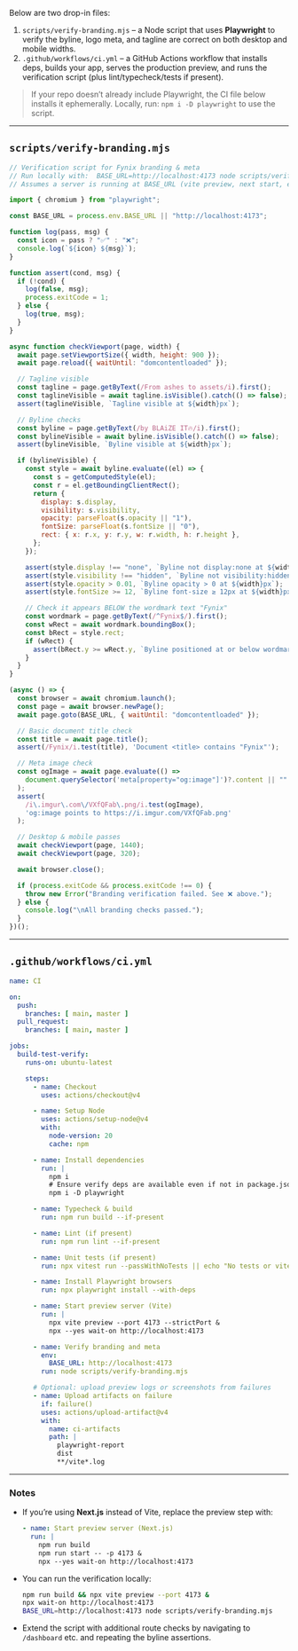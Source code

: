 Below are two drop-in files:

1) `scripts/verify-branding.mjs` – a Node script that uses **Playwright** to verify the byline, logo meta, and tagline are correct on both desktop and mobile widths.
2) `.github/workflows/ci.yml` – a GitHub Actions workflow that installs deps, builds your app, serves the production preview, and runs the verification script (plus lint/typecheck/tests if present).

> If your repo doesn’t already include Playwright, the CI file below installs it ephemerally. Locally, run: `npm i -D playwright` to use the script.

---

## `scripts/verify-branding.mjs`
```js
// Verification script for Fynix branding & meta
// Run locally with:  BASE_URL=http://localhost:4173 node scripts/verify-branding.mjs
// Assumes a server is running at BASE_URL (vite preview, next start, etc.)

import { chromium } from "playwright";

const BASE_URL = process.env.BASE_URL || "http://localhost:4173";

function log(pass, msg) {
  const icon = pass ? "✅" : "❌";
  console.log(`${icon} ${msg}`);
}

function assert(cond, msg) {
  if (!cond) {
    log(false, msg);
    process.exitCode = 1;
  } else {
    log(true, msg);
  }
}

async function checkViewport(page, width) {
  await page.setViewportSize({ width, height: 900 });
  await page.reload({ waitUntil: "domcontentloaded" });

  // Tagline visible
  const tagline = page.getByText(/From ashes to assets/i).first();
  const taglineVisible = await tagline.isVisible().catch(() => false);
  assert(taglineVisible, `Tagline visible at ${width}px`);

  // Byline checks
  const byline = page.getByText(/by BLAiZE IT🔥/i).first();
  const bylineVisible = await byline.isVisible().catch(() => false);
  assert(bylineVisible, `Byline visible at ${width}px`);

  if (bylineVisible) {
    const style = await byline.evaluate((el) => {
      const s = getComputedStyle(el);
      const r = el.getBoundingClientRect();
      return {
        display: s.display,
        visibility: s.visibility,
        opacity: parseFloat(s.opacity || "1"),
        fontSize: parseFloat(s.fontSize || "0"),
        rect: { x: r.x, y: r.y, w: r.width, h: r.height },
      };
    });

    assert(style.display !== "none", `Byline not display:none at ${width}px`);
    assert(style.visibility !== "hidden", `Byline not visibility:hidden at ${width}px`);
    assert(style.opacity > 0.01, `Byline opacity > 0 at ${width}px`);
    assert(style.fontSize >= 12, `Byline font-size ≥ 12px at ${width}px`);

    // Check it appears BELOW the wordmark text "Fynix"
    const wordmark = page.getByText(/^Fynix$/).first();
    const wRect = await wordmark.boundingBox();
    const bRect = style.rect;
    if (wRect) {
      assert(bRect.y >= wRect.y, `Byline positioned at or below wordmark at ${width}px`);
    }
  }
}

(async () => {
  const browser = await chromium.launch();
  const page = await browser.newPage();
  await page.goto(BASE_URL, { waitUntil: "domcontentloaded" });

  // Basic document title check
  const title = await page.title();
  assert(/Fynix/i.test(title), 'Document <title> contains "Fynix"');

  // Meta image check
  const ogImage = await page.evaluate(() =>
    document.querySelector('meta[property="og:image"]')?.content || ""
  );
  assert(
    /i\.imgur\.com\/VXfQFab\.png/i.test(ogImage),
    'og:image points to https://i.imgur.com/VXfQFab.png'
  );

  // Desktop & mobile passes
  await checkViewport(page, 1440);
  await checkViewport(page, 320);

  await browser.close();

  if (process.exitCode && process.exitCode !== 0) {
    throw new Error("Branding verification failed. See ❌ above.");
  } else {
    console.log("\nAll branding checks passed.");
  }
})();
```

---

## `.github/workflows/ci.yml`
```yaml
name: CI

on:
  push:
    branches: [ main, master ]
  pull_request:
    branches: [ main, master ]

jobs:
  build-test-verify:
    runs-on: ubuntu-latest

    steps:
      - name: Checkout
        uses: actions/checkout@v4

      - name: Setup Node
        uses: actions/setup-node@v4
        with:
          node-version: 20
          cache: npm

      - name: Install dependencies
        run: |
          npm i
          # Ensure verify deps are available even if not in package.json
          npm i -D playwright

      - name: Typecheck & build
        run: npm run build --if-present

      - name: Lint (if present)
        run: npm run lint --if-present

      - name: Unit tests (if present)
        run: npx vitest run --passWithNoTests || echo "No tests or vitest not configured"

      - name: Install Playwright browsers
        run: npx playwright install --with-deps

      - name: Start preview server (Vite)
        run: |
          npx vite preview --port 4173 --strictPort &
          npx --yes wait-on http://localhost:4173

      - name: Verify branding and meta
        env:
          BASE_URL: http://localhost:4173
        run: node scripts/verify-branding.mjs

      # Optional: upload preview logs or screenshots from failures
      - name: Upload artifacts on failure
        if: failure()
        uses: actions/upload-artifact@v4
        with:
          name: ci-artifacts
          path: |
            playwright-report
            dist
            **/vite*.log
```

---

### Notes
- If you’re using **Next.js** instead of Vite, replace the preview step with:
  ```yaml
  - name: Start preview server (Next.js)
    run: |
      npm run build
      npm run start -- -p 4173 &
      npx --yes wait-on http://localhost:4173
  ```
- You can run the verification locally:
  ```bash
  npm run build && npx vite preview --port 4173 &
  npx wait-on http://localhost:4173
  BASE_URL=http://localhost:4173 node scripts/verify-branding.mjs
  ```
- Extend the script with additional route checks by navigating to `/dashboard` etc. and repeating the byline assertions.

